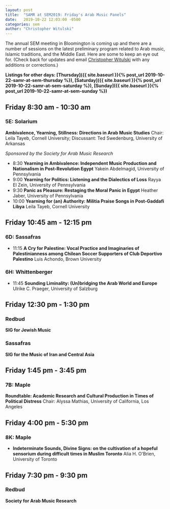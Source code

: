 ```yaml
---
layout: post
title:  "SAMR at SEM2019: Friday's Arab Music Panels"
date:   2019-10-22 12:03:00 -0500
categories: sem
author: "Christopher Witulski"
---
```

The annual SEM meeting in Bloomington is coming up and there are a number of sessions on the latest preliminary program related to Arab music, Islamic traditions, and the Middle East. Here are some to keep an eye out for. (Check back for updates and email [Christopher Witulski](mailto:cwituls@bgsu.edu) with any additions or corrections.)

**Listings for other days: [Thursday]({{ site.baseurl }}{% post_url 2019-10-22-samr-at-sem-thursday %}), [Saturday]({{ site.baseurl }}{% post_url 2019-10-22-samr-at-sem-saturday %}), [Sunday]({{ site.baseurl }}{% post_url 2019-10-22-samr-at-sem-sunday %})**

## Friday 8:30 am - 10:30 am

### 5E: Solarium

**Ambivalence, Yearning, Stillness: Directions in Arab Music Studies** Chair: Leila Tayeb, Cornell University; Discussant: Ted Swedenburg, University of Arkansas

*Sponsored by the Society for Arab Music Research*

* 8:30 **Yearning in Ambivalence: Independent Music Production and Nationalism in Post-Revolution Egypt** Yakein Abdelmagid, University of Pennsylvania
* 9:00 **Yearning for Politics: Listening and the Dialectics of Loss** Rayya El Zein, University of Pennsylvania
* 9:30 **Panic as Pleasure: Restaging the Moral Panic in Egypt** Heather Jaber, University of Pennsylvania
* 10:00 **Yearning for (an) Authority: Militia Praise Songs in Post-Gaddafi Libya** Leila Tayeb, Cornell University

## Friday 10:45 am - 12:15 pm

### 6D: Sassafras

* 11:15 **A Cry for Palestine: Vocal Practice and Imaginaries of Palestinianness among Chilean Soccer Supporters of Club Deportivo Palestino** Luis Achondo, Brown University

### 6H: Whittenberger

* 11:45 **Sounding Liminality: (Un)bridging the Arab World and Europe** Ulrike C. Praeger, University of Salzburg

## Friday 12:30 pm - 1:30 pm

### Redbud

**SIG for Jewish Music**

### Sassafras

**SIG for the Music of Iran and Central Asia**

## Friday 1:45 pm - 3:45 pm

### 7B: Maple

**Roundtable: Academic Research and Cultural Production in Times of Political Distress** Chair: Alyssa Mathias, University of California, Los Angeles

## Friday 4:00 pm - 5:30 pm

### 8K: Maple

* **Indeterminate Sounds, Divine Signs: on the cultivation of a hopeful sensorium during difficult times in Muslim Toronto** Alia H. O'Brien, University of Toronto

## Friday 7:30 pm - 9:30 pm

### Redbud

**Society for Arab Music Research**
